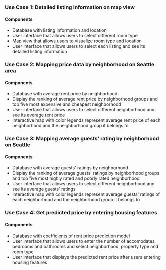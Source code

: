 ### Use Case 1: Detailed listing information on map view
#### Components
- Database with listing information and location
- User interface that allows users to select different room type
- Map view that allows users to visualize room type and location
- User interface that allows users to select each listing and see its detailed listing information

### Use Case 2: Mapping price data by neighborhood on Seattle area
#### Components
- Database with average rent price by neighborhood
- Display the ranking of average rent price by neighborhood groups and top five most expensive and cheapest neighborhood
- User interface that allows users to select different neighborhood and see its average rent price
- Interactive map with color legends represent average rent price of each neighborhood and the neighborhood group it belongs to

### Use Case 3: Mapping average guests' rating by neighborhood on Seattle
#### Components
- Database with average guests' ratings by neighborhood
- Display the ranking of average guests' ratings by neighborhood groups and top five most highly rated and poorly rated neighborhood
- User interface that allows users to select different neighborhood and see its average guests' ratings
- Interactive map with color legends represent average guests' ratings of each neighborhood and the neighborhood group it belongs to

### Use Case 4: Get predicted price by entering housing features
#### Components
- Database with coefficients of rent price prediction model
- User interface that allows users to enter the number of accomodates, bedrooms and bathrooms and select neighborhood, property type and room type
- User interface that displays the predicted rent price after users entering housing features
